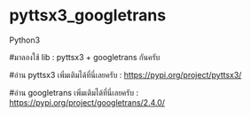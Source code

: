 # pyttsx3_googletrans
Python3

#มาลองใช้ lib : pyttsx3 + googletrans กันครับ

#อ่าน pyttsx3 เพิ่มเติมได้ที่นี่เลยครับ  : https://pypi.org/project/pyttsx3/

#อ่าน googletrans เพิ่มเติมได้ที่นี่เลยครับ  : https://pypi.org/project/googletrans/2.4.0/
